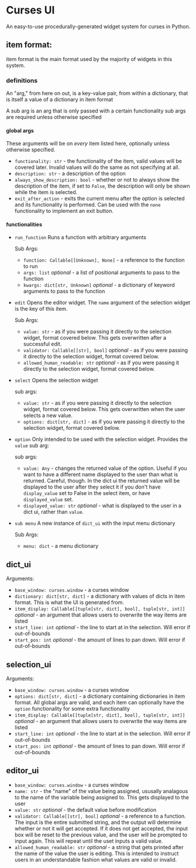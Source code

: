 # Curses UI
An easy-to-use procedurally-generated widget system for curses in Python.

## item format:

item format is the main format used by the majority of widgets in this system.

### definitions
An "arg," from here on out, is a key-value pair, from within a dictionary, that is itself a value of a dictionary in item format

A sub arg is an arg that is only passed with a certain functionality
sub args are required unless otherwise specified

#### global args
These arguments will be on *every* item listed here, optionally unless otherwise specified.
- `functionality: str` - the functionality of the item, valid values will be covered later. Invalid values will do the same as not specifying at all.
- `description: str` - a description of the option
- `always_show_description: bool` - whether or not to always show the description of the item, if set to `False`, the description will only be shown while the item is selected.
- `exit_after_action` - exits the current menu after the option is selected and its functionality is performed. Can be used with the `none` functionality to implement an exit button.

#### functionalities
- `run_function`
    Runs a function with arbitrary arguments
    
    Sub Args:
    - `function: Callable[[Unknown], None]` - a reference to the function to run
    - `args: list` *optional* - a list of positional arguments to pass to the function
    - `kwargs: dict[str, Unknown]` *optional* - a dictionary of keyword arguments to pass to the function
- `edit`
    Opens the editor widget. The `name` argument of the selection widget is the key of this item.
    
    Sub Args:
    - `value: str` - as if you were passing it directly to the selection widget, format covered below. This gets overwritten after a successful edit.
    - `validator: Callable[[str], bool]` *optional* - as if you were passing it directly to the selection widget, format covered below.
    - `allowed_human_readable: str` *optional* - as if you were passing it directly to the selection widget, format covered below.
- `select`
    Opens the selection widget

    sub args:
    - `value: str` - as if you were passing it directly to the selection widget, format covered below. This gets overwritten when the user selects a new value.
    - `options: dict[str, dict]` - as if you were passing it directly to the selection widget, format covered below.
- `option`
    Only intended to be used with the selection widget. Provides the `value` sub arg:

    sub args:
    - `value: Any` - changes the returned value of the option. Useful if you want to have a different name displayed to the user than what is returned. Careful, though. In the dict ui the returned value will be displayed to the user after they select it if you don't have `display_value` set to False in the select item, or have `displayed_value` set.
    - `displayed_value: str` *optional* - what is displayed to the user in a dict ui, rather than `value`.
- `sub menu`
    A new instance of `dict_ui` with the input menu dictionary

    Sub Args:
    - `menu: dict` - a menu dictionary

## dict_ui
Arguments:
- `base_window: curses.window` - a curses window
- `dictionary: dict[str, dict]` - a dictionary with values of dicts in item format. This is what the UI is generated from.
- `item_display: Callable[[tuple[str, dict], bool], tuple[str, int]]` *optional* - an argument that allows users to overwrite the way items are listed
- `start_line: int` *optional* - the line to start at in the selection. Will error if out-of-bounds
- `start_pos: int` *optional* - the amount of lines to pan down. Will error if out-of-bounds

## selection_ui
Arguments:
- `base_window: curses.window` - a curses window
- `options: dict[str, dict]` - a dictionary containing dictionaries in item format. All global args are valid, and each item can optionally have the `option` functionality for some extra functionality
- `item_display: Callable[[tuple[str, dict], bool], tuple[str, int]]` *optional* - an argument that allows users to overwrite the way items are listed
- `start_line: int` *optional* - the line to start at in the selection. Will error if out-of-bounds
- `start_pos: int` *optional* - the amount of lines to pan down. Will error if out-of-bounds

## editor_ui
- `base_window: curses.window` - a curses window
- `name: str` - the "name" of the value being assigned, ususally analagous to the name of the variable being assigned to. This gets displayed to the user
- `value: str` *optional* - the default value before modification
- `validator: Callable[[str], bool]` *optional* - a reference to a function. The input is the entire submitted string, and the output will determine whether or not it will get accepted. If it does not get accepted, the input box will be reset to the previous value, and the user will be prompted to input again. This will repeat until the uset inputs a valid value.
- `allowed_human_readable: str` *optional* - a string that gets printed after the name of the value the user is editing. This is intended to instruct users in an understandable fashion what values are valid or invalid.